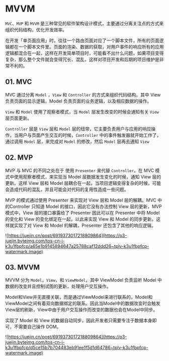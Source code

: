 # MVVM
`MVC`、`MVP` 和 `MVVM` 是三种常见的软件架构设计模式，主要通过分离关注点的方式来组织代码结构，优化开发效率。

在开发「单页面应用」时，往往一个路由页面对应了一个脚本文件，所有的页面逻辑都在一个脚本文件里。页面的渲染、数据的获取，对用户事件的响应所有的应用逻辑都混合在一起，这样在开发简单项目时，可能看不出什么问题，如果项目变得复杂，那么整个文件就会变得冗长、混乱，这样对项目开发和后期的项目维护是非常不利的。



## 01. MVC
MVC 通过分离 `Model` ，`View` 和 `Controller` 的方式来组织代码结构。其中 View 负责页面的显示逻辑，Model 负责页面的业务逻辑，以及相应数据的操作。

`View` 和 `Model` 使用了观察者模式，当 `Model` 层发生改变的时候会通知有关 `View` 层页面更新。

`Controller` 层是 `View` 层和 `Model` 层的纽带，它主要负责用户与应用的响应操作，当用户与页面产生交互的时候，`Controller` 中的事件触发器就开始工作了，通过调用 `Model` 层，来完成对 `Model` 的修改，然后 `Model` 层再去通知 `View`



## 02. MVP
MVP 与 MVC 的不同之处在于 使用 `Presenter` 来代替 `Controller`。在 MVC 模式中使用观察者模式，来实现当 Model 层数据发生变化的时候，通知 View 层的更新。这样 View 层和 Model 层耦合在一起，当项目逻辑变得复杂的时候，可能会造成代码的混乱，并且可能会对代码的复用性造成一些问题。

MVP 的模式通过使用 Presenter 来实现对 View 层和 Model 层的解耦。MVC 中的Controller 只知道 Model 的接口，因此它没有办法控制 View 层的更新，MVP 模式中，View 层的接口暴露给了 Presenter 因此可以在 Presenter 中将 Model 的变化和 View 的变化绑定在一起，以此来实现 View 和 Model 的同步更新。这样就实现了对 View 和 Model 的解耦，Presenter 还包含了其他的响应逻辑。

![https://juejin.cn/post/6919373017218809864](https://p3-juejin.byteimg.com/tos-cn-i-k3u1fbpfcp/a65e1b9145894647a25788caf12ddd26~tplv-k3u1fbpfcp-watermark.image)



## 03. MVVM
MVVM 分为 `Model`，`View`，和 `ViewModel`，其中 ViewModel 负责监听 Model 中数据的改变并且控制试图的更新，处理用户交互操作。

Model和View并无直接关联，而是通过ViewModel来进行联系的，Model和ViewModel之间有着双向数据绑定的联系。因此当Model中的数据改变时会触发View层的刷新，View中由于用户交互操作而改变的数据也会在Model中同步。

实现了 Model 和 View 的数据自动同步，因此开发者只需要专注于数据本身即可，不需要自己操作 DOM。

![https://juejin.cn/post/6919373017218809864](https://p3-juejin.byteimg.com/tos-cn-i-k3u1fbpfcp/d5ce15b7b704483eb91ee1f5d1d64786~tplv-k3u1fbpfcp-watermark.image)


